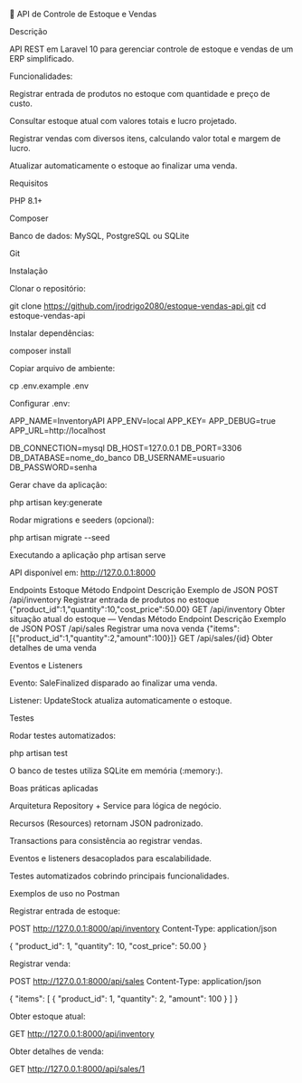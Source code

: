 🧾 API de Controle de Estoque e Vendas

Descrição

API REST em Laravel 10 para gerenciar controle de estoque e vendas de um ERP simplificado.

Funcionalidades:

Registrar entrada de produtos no estoque com quantidade e preço de custo.

Consultar estoque atual com valores totais e lucro projetado.

Registrar vendas com diversos itens, calculando valor total e margem de lucro.

Atualizar automaticamente o estoque ao finalizar uma venda.

Requisitos

PHP 8.1+

Composer

Banco de dados: MySQL, PostgreSQL ou SQLite

Git

Instalação

Clonar o repositório:

git clone https://github.com/jrodrigo2080/estoque-vendas-api.git
cd estoque-vendas-api


Instalar dependências:

composer install


Copiar arquivo de ambiente:

cp .env.example .env


Configurar .env:

APP_NAME=InventoryAPI
APP_ENV=local
APP_KEY=
APP_DEBUG=true
APP_URL=http://localhost

DB_CONNECTION=mysql
DB_HOST=127.0.0.1
DB_PORT=3306
DB_DATABASE=nome_do_banco
DB_USERNAME=usuario
DB_PASSWORD=senha


Gerar chave da aplicação:

php artisan key:generate


Rodar migrations e seeders (opcional):

php artisan migrate --seed

Executando a aplicação
php artisan serve


API disponível em: http://127.0.0.1:8000

Endpoints
Estoque
Método	Endpoint	Descrição	Exemplo de JSON
POST	/api/inventory	Registrar entrada de produtos no estoque	{"product_id":1,"quantity":10,"cost_price":50.00}
GET	/api/inventory	Obter situação atual do estoque	—
Vendas
Método	Endpoint	Descrição	Exemplo de JSON
POST	/api/sales	Registrar uma nova venda	{"items":[{"product_id":1,"quantity":2,"amount":100}]}
GET	/api/sales/{id}	Obter detalhes de uma venda

Eventos e Listeners

Evento: SaleFinalized disparado ao finalizar uma venda.

Listener: UpdateStock atualiza automaticamente o estoque.

Testes

Rodar testes automatizados:

php artisan test


O banco de testes utiliza SQLite em memória (:memory:).

Boas práticas aplicadas

Arquitetura Repository + Service para lógica de negócio.

Recursos (Resources) retornam JSON padronizado.

Transactions para consistência ao registrar vendas.

Eventos e listeners desacoplados para escalabilidade.

Testes automatizados cobrindo principais funcionalidades.

Exemplos de uso no Postman

Registrar entrada de estoque:

POST http://127.0.0.1:8000/api/inventory
Content-Type: application/json

{
  "product_id": 1,
  "quantity": 10,
  "cost_price": 50.00
}


Registrar venda:

POST http://127.0.0.1:8000/api/sales
Content-Type: application/json

{
  "items": [
    {
      "product_id": 1,
      "quantity": 2,
      "amount": 100
    }
  ]
}


Obter estoque atual:

GET http://127.0.0.1:8000/api/inventory


Obter detalhes de venda:

GET http://127.0.0.1:8000/api/sales/1